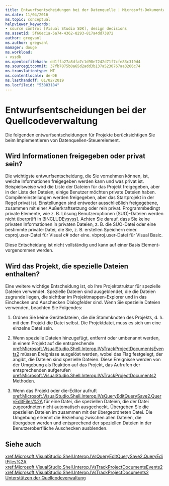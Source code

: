 ```yaml
---
title: Entwurfsentscheidungen bei der Datenquelle | Microsoft-Dokumentation
ms.date: 11/04/2016
ms.topic: conceptual
helpviewer_keywords:
- source control [Visual Studio SDK], design decisions
ms.assetid: 5f60ec1a-5a74-4362-8293-817a4dd73872
author: gregvanl
ms.author: gregvanl
manager: douge
ms.workload:
- vssdk
ms.openlocfilehash: dd1ffa27a8dfa7c1d98e7242d71f7cfe83c319d4
ms.sourcegitcommit: 37fb7075b0a65d2add3b137a5230767aa3266c74
ms.translationtype: MT
ms.contentlocale: de-DE
ms.lasthandoff: 01/02/2019
ms.locfileid: "53883184"
---
```

# <a name="source-control-design-decisions"></a>Entwurfsentscheidungen bei der Quellcodeverwaltung
Die folgenden entwurfsentscheidungen für Projekte berücksichtigen Sie beim Implementieren von Datenquellen-Steuerelement.  
  
## <a name="will-information-be-shared-or-private"></a>Wird Informationen freigegeben oder privat sein?  
 Die wichtigste entwurfsentscheidung, die Sie vornehmen können, ist, welche Informationen freigegeben werden kann und was privat ist. Beispielsweise wird die Liste der Dateien für das Projekt freigegeben, aber in der Liste der Dateien, einige Benutzer möchten private Dateien haben. Compilereinstellungen werden freigegeben, aber das Startprojekt in der Regel privat ist. Einstellungen sind entweder ausschließlich freigegebene, zusammen mit einer Außerkraftsetzung oder rein privat. Programmbedingt private Elemente, wie z. B. Lösung Benutzeroptionen (SUO)-Dateien werden nicht überprüft in [!INCLUDE[vsvss](../../extensibility/includes/vsvss_md.md)]. Achten Sie darauf, dass Sie keine privaten Informationen in privaten Dateien, z. B. die SUO-Datei oder eine bestimmte private-Datei, die Sie, z. B. erstellen Speichern einer. csproj.user-Datei für Visual c# oder eine. vbproj.user-Datei für Visual Basic.  
  
 Diese Entscheidung ist nicht vollständig und kann auf einer Basis Element-vorgenommen werden.  
  
## <a name="will-the-project-include-special-files"></a>Wird das Projekt, die spezielle Dateien enthalten?  
 Eine weitere wichtige Entscheidung ist, ob Ihre Projektstruktur für spezielle Dateien verwendet. Spezielle Dateien sind ausgeblendet, die die Dateien zugrunde liegen, die sichtbar im Projektmappen-Explorer und in das Einchecken und Auschecken Dialogfelder sind. Wenn Sie spezielle Dateien verwenden, beachten Sie Folgendes:  
  
1.  Ordnen Sie keine Gerätedateien, die die Stammknoten des Projekts, d. h. mit dem Projekt die Datei selbst. Die Projektdatei, muss es sich um eine einzelne Datei sein.  
  
2.  Wenn spezielle Dateien hinzugefügt, entfernt oder umbenannt werden, in einem Projekt auf die entsprechende <xref:Microsoft.VisualStudio.Shell.Interop.IVsTrackProjectDocumentsEvents2> müssen Ereignisse ausgelöst werden, wobei das Flag festgelegt, der angibt, die Dateien sind spezielle Dateien. Diese Ereignisse werden von der Umgebung als Reaktion auf das Projekt, das Aufrufen der entsprechenden aufgerufen <xref:Microsoft.VisualStudio.Shell.Interop.IVsTrackProjectDocuments2> Methoden.  
  
3.  Wenn das Projekt oder die-Editor aufruft <xref:Microsoft.VisualStudio.Shell.Interop.IVsQueryEditQuerySave2.QueryEditFiles%2A> für eine Datei, die speziellen Dateien, die der Datei zugeordneten nicht automatisch ausgecheckt. Übergeben Sie die speziellen Dateien im zusammen mit der übergeordneten Datei. Die Umgebung erkennt die Beziehung zwischen allen Dateien, die übergeben werden und entsprechend der speziellen Dateien in der Benutzeroberfläche Auschecken ausblenden.  
  
## <a name="see-also"></a>Siehe auch  
 <xref:Microsoft.VisualStudio.Shell.Interop.IVsQueryEditQuerySave2.QueryEditFiles%2A>   
 <xref:Microsoft.VisualStudio.Shell.Interop.IVsTrackProjectDocumentsEvents2>   
 <xref:Microsoft.VisualStudio.Shell.Interop.IVsTrackProjectDocuments2>   
 [Unterstützen der Quellcodeverwaltung](../../extensibility/internals/supporting-source-control.md)